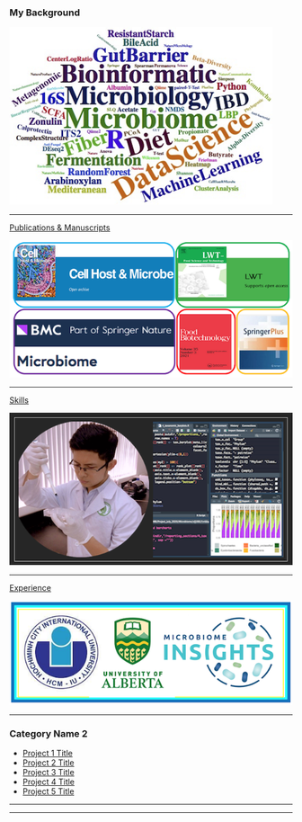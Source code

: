 ### My Background

<img src="images/skills.png?raw=true"/>

---

[Publications & Manuscripts](/Publication_Manuscripts)

[<img src="images/journals.png?raw=true"/>](/Publication_Manuscripts)

---
[Skills](/Skills)

[<img src="images/1Skills.png?raw=true"/>](/Skills)

---
[Experience](/EXP)

<img src="images/EXP.png?raw=true"/>

---

### Category Name 2

- [Project 1 Title](http://example.com/)
- [Project 2 Title](http://example.com/)
- [Project 3 Title](http://example.com/)
- [Project 4 Title](http://example.com/)
- [Project 5 Title](http://example.com/)

---




---
